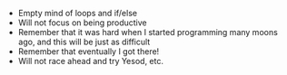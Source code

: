 * Empty mind of loops and if/else
* Will not focus on being productive
* Remember that it was hard when I started programming many moons ago, and this will be just as difficult
* Remember that eventually I got there!
* Will not race ahead and try Yesod, etc.
